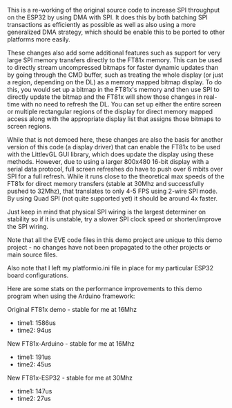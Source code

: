 This is a re-working of the original source code to increase SPI throughput on the ESP32 by using DMA with SPI. It does this by both batching SPI transactions as efficiently as possible as well as also using a more generalized DMA strategy, which should be enable this to be ported to other platforms more easily. 

These changes also add some additional features such as support for very large SPI memory transfers directly to the FT81x memory. This can be used to directly stream uncompressed bitmaps for faster dynamic updates than by going through the CMD buffer, such as treating the whole display (or just a region, depending on the DL) as a memory mapped bitmap display. To do this, you would set up a bitmap in the FT81x's memory and then use SPI to directly update the bitmap and the FT81x will show those changes in real-time with no need to refresh the DL. You can set up either the entire screen or multiple rectangular regions of the display for direct memory mapped access along with the appropriate display list that assigns those bitmaps to screen regions. 

While that is not demoed here, these changes are also the basis for another version of this code (a display driver) that can enable the FT81x to be used with the LittlevGL GUI library, which does update the display using these methods. However, due to using a larger 800x480 16-bit display with a serial data protocol, full screen refreshes do have to push over 6 mbits over SPI for a full refresh. While it runs close to the theoretical max speeds of the FT81x for direct memory transfers (stable at 30Mhz and successfully pushed to 32Mhz), that translates to only 4-5 FPS using 2-wire SPI mode. By using Quad SPI (not quite supported yet) it should be around 4x faster.

Just keep in mind that physical SPI wiring is the largest determiner on stability so if it is unstable, try a slower SPI clock speed or shorten/improve the SPI wiring.

Note that all the EVE code files in this demo project are unique to this demo project - no changes have not been propagated to the other projects or main source files. 

Also note that I left my platformio.ini file in place for my particular ESP32 board configurations.
  
Here are some stats on the performance improvements to this demo program when using the Arduino framework:

Original FT81x demo			- stable for me at 16Mhz
- time1: 1586us
- time2: 94us
	
New FT81x-Arduino			- stable for me at 16Mhz
- time1: 191us
- time2: 45us

New FT81x-ESP32				- stable for me at 30Mhz
- time1: 147us
- time2: 27us